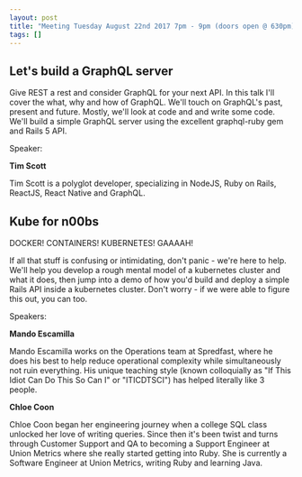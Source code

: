 ```yaml
---
layout: post
title: "Meeting Tuesday August 22nd 2017 7pm - 9pm (doors open @ 630pm)"
tags: []
---
```


## Let's build a GraphQL server

Give REST a rest and consider GraphQL for your next API. In this talk I'll cover the what, why and how of GraphQL. We'll touch on GraphQL's past, present and future. Mostly, we'll look at code and and write some code. We'll build a simple GraphQL server using the excellent graphql-ruby gem and Rails 5 API.

Speaker:

**Tim Scott**

Tim Scott is a polyglot developer, specializing in NodeJS, Ruby on Rails, ReactJS, React Native and GraphQL.

## Kube for n00bs

DOCKER!  CONTAINERS!  KUBERNETES! GAAAAH!  

If all that stuff is confusing or intimidating, don't panic - we're here to help.  We'll help you develop a rough mental model of a kubernetes cluster and what it does, then jump into a demo of how you'd build and deploy a simple Rails API inside a kubernetes cluster.  Don't worry - if we were able to figure this out, you can too.

Speakers:

**Mando Escamilla**

Mando Escamilla works on the Operations team at Spredfast, where he does his best to help reduce operational complexity while simultaneously not ruin everything. His unique teaching style (known colloquially as "If This Idiot Can Do This So Can I" or "ITICDTSCI") has helped literally like 3 people.

**Chloe Coon**

Chloe Coon began her engineering journey when a college SQL class unlocked her love of writing queries. Since then it's been twist and turns through Customer Support and QA to becoming a Support Engineer at Union Metrics where she really started getting into Ruby. She is currently a Software Engineer at Union Metrics, writing Ruby and learning Java.